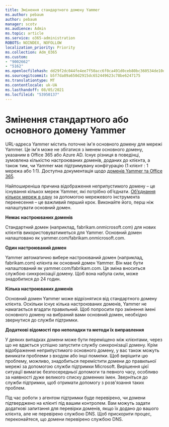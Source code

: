 ```yaml
---
title: Змінення стандартного домену Yammer
ms.author: pebaum
author: pebaum
manager: scotv
ms.audience: Admin
ms.topic: article
ms.service: o365-administration
ROBOTS: NOINDEX, NOFOLLOW
localization_priority: Priority
ms.collection: Adm_O365
ms.custom:
- "9002662"
- "5162"
ms.openlocfilehash: dd29f2dc044fe4ee7f50acc6f0ca491d0ceb80bc360534de10d4010230614f80
ms.sourcegitcommit: b5f7da89a650d2915dc652449623c78be6247175
ms.translationtype: MT
ms.contentlocale: uk-UA
ms.lasthandoff: 08/05/2021
ms.locfileid: "53950137"
---
```

# <a name="changing-the-defaultprimary-yammer-domain"></a>Змінення стандартного або основного домену Yammer

URL-адреса Yammer містить поточне ім'я основного домену для мережі Yammer. Це ім'я може не збігатися з іменем основного домену, указаним в Office 365 або Azure AD. Існує різниця в поведінці, зумовлена кількістю настроюваних доменів, доданих до клієнта, а також тим, чи Yammer має підтримувану конфігурацію (1 клієнт : 1 мережа або 1:1). Доступна документація щодо [доменів Yammer та Office 365](https://docs.microsoft.com/yammer/configure-your-yammer-network/manage-yammer-domains).

Найпоширеніша причина відображення неприпустимого домену – це існування кількох мереж Yammer, які потрібно об’єднати. [Об’єднання кількох мереж в одну](https://docs.microsoft.com/yammer/configure-your-yammer-network/consolidate-multiple-yammer-networks) за допомогою мережевого інструмента перенесення – це важливий перший крок. Виконайте його, перш ніж налаштувати основний домен.

**Немає настроюваних доменів**

Стандартний домен (наприклад, fabrikam.onmicrosoft.com) для нових клієнтів використовуватиметься для Yammer. Основний домен налаштовано як yammer.com/fabrikam.onmicrosoft.com.

**Один настроюваний домен**

Yammer автоматично вибере настроюваний домен (наприклад, fabrikam.com) клієнта як основний домен Yammer. Він має бути налаштований як yammer.com/fabrikam.com. Ця зміна вноситься службою синхронізації домену. Щоб вона набула сили, може знадобитися до 24 годин.

**Кілька настроюваних доменів**

Основний домен Yammer може відрізнятися від стандартного домену клієнта. Оскільки існує кілька настроюваних доменів, Yammer не намагається вгадати правильний. Щоб попросити про змінення імені основного домену на вибраний вами основний домен, необхідно звернутися до служби підтримки.

**Додаткові відомості про неполадки та методи їх виправлення**

У деяких випадках домени може бути переміщено між клієнтами, через що не вдається успішно запустити службу синхронізації домену. Крім відображення неприпустимого основного домену, у вас також можуть виникати проблеми з входом або інші помилки. Щоб вирішити цю проблему, можливо, знадобиться перемістити домени до правильної мережі за допомогою служби підтримки Microsoft. Вирішення цієї ситуації вимагає безпосередньої допомоги та певного часу, особливо за наявності дуже великого списку доменних імен. Зверніться до служби підтримки, щоб отримати допомогу з розв'язання таких проблем.

Під час роботи з агентом підтримки буде перевірено, чи домени підтверджено на клієнті під вашим контролем. Вам можуть задати додаткові запитання для перевірки доменів, якщо їх додано до вашого клієнта, але не перевірено службою DNS. Щоб прискорити процес, переконайтеся, що домени перевірено службою DNS.
